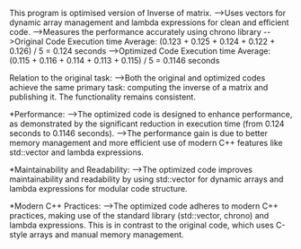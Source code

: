 This program is optimised version of Inverse of matrix.
-->Uses vectors for dynamic array management and lambda expressions for clean and efficient code.
-->Measures the performance accurately using chrono library
-->Original Code Execution time Average: (0.123 + 0.125 + 0.124 + 0.122 + 0.126) / 5 = 0.124 seconds
-->Optimized Code Execution time Average: (0.115 + 0.116 + 0.114 + 0.113 + 0.115) / 5 = 0.1146 seconds

Relation to the original task:
-->Both the original and optimized codes achieve the same primary task: computing the inverse of a matrix and publishing it.
The functionality remains consistent.

*Performance:
-->The optimized code is designed to enhance performance, as demonstrated by the significant reduction in execution time 
(from 0.124 seconds to 0.1146 seconds).
-->The performance gain is due to better memory management and more efficient use of modern C++ features like std::vector
 and lambda expressions.

*Maintainability and Readability:
-->The optimized code improves maintainability and readability by using std::vector for dynamic arrays and lambda 
expressions for modular code structure.

*Modern C++ Practices:
-->The optimized code adheres to modern C++ practices, making use of the standard library (std::vector, chrono) and lambda expressions.
This is in contrast to the original code, which uses C-style arrays and manual memory management.
